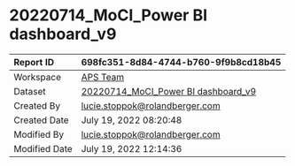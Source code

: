 



# 20220714_MoCI_Power BI dashboard_v9

|Report ID|698fc351-8d84-4744-b760-9f9b8cd18b45|
| :--- | :--- |
|Workspace|[APS Team](../Workspaces/APS-Team.md)|
|Dataset|[20220714_MoCI_Power BI dashboard_v9](../Datasets/20220714_MoCI_Power-BI-dashboard_v9.md)|
|Created By|lucie.stoppok@rolandberger.com|
|Created Date|July 19, 2022 08:20:48|
|Modified By|lucie.stoppok@rolandberger.com|
|Modified Date|July 19, 2022 12:14:36|
